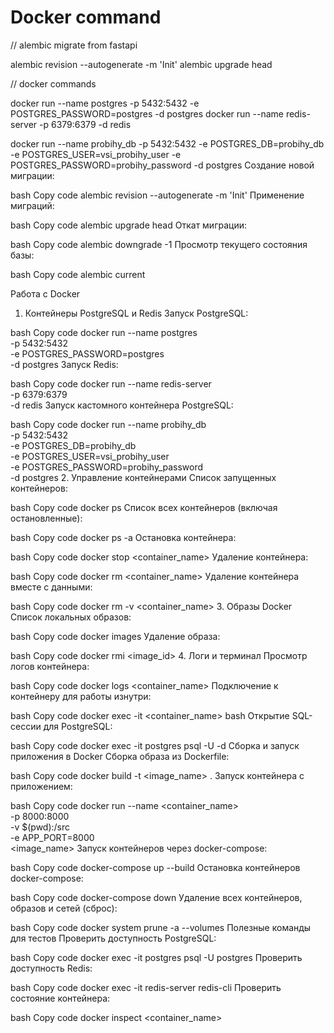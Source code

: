 # Docker command

// alembic migrate from fastapi

alembic revision --autogenerate -m 'Init'
alembic upgrade head

// docker commands

docker run --name postgres -p 5432:5432 -e POSTGRES_PASSWORD=postgres -d postgres
docker run --name redis-server -p 6379:6379 -d redis

docker run --name probihy_db -p 5432:5432 -e POSTGRES_DB=probihy_db -e POSTGRES_USER=vsi_probihy_user -e POSTGRES_PASSWORD=probihy_password -d postgres
Создание новой миграции:

bash
Copy code
alembic revision --autogenerate -m 'Init'
Применение миграций:

bash
Copy code
alembic upgrade head
Откат миграции:

bash
Copy code
alembic downgrade -1
Просмотр текущего состояния базы:

bash
Copy code
alembic current

Работа с Docker
1. Контейнеры PostgreSQL и Redis
Запуск PostgreSQL:

bash
Copy code
docker run --name postgres \
  -p 5432:5432 \
  -e POSTGRES_PASSWORD=postgres \
  -d postgres
Запуск Redis:

bash
Copy code
docker run --name redis-server \
  -p 6379:6379 \
  -d redis
Запуск кастомного контейнера PostgreSQL:

bash
Copy code
docker run --name probihy_db \
  -p 5432:5432 \
  -e POSTGRES_DB=probihy_db \
  -e POSTGRES_USER=vsi_probihy_user \
  -e POSTGRES_PASSWORD=probihy_password \
  -d postgres
2. Управление контейнерами
Список запущенных контейнеров:

bash
Copy code
docker ps
Список всех контейнеров (включая остановленные):

bash
Copy code
docker ps -a
Остановка контейнера:

bash
Copy code
docker stop <container_name>
Удаление контейнера:

bash
Copy code
docker rm <container_name>
Удаление контейнера вместе с данными:

bash
Copy code
docker rm -v <container_name>
3. Образы Docker
Список локальных образов:

bash
Copy code
docker images
Удаление образа:

bash
Copy code
docker rmi <image_id>
4. Логи и терминал
Просмотр логов контейнера:

bash
Copy code
docker logs <container_name>
Подключение к контейнеру для работы изнутри:

bash
Copy code
docker exec -it <container_name> bash
Открытие SQL-сессии для PostgreSQL:

bash
Copy code
docker exec -it postgres psql -U <username> -d <database>
Сборка и запуск приложения в Docker
Сборка образа из Dockerfile:

bash
Copy code
docker build -t <image_name> .
Запуск контейнера с приложением:

bash
Copy code
docker run --name <container_name> \
  -p 8000:8000 \
  -v $(pwd):/src \
  -e APP_PORT=8000 \
  <image_name>
Запуск контейнеров через docker-compose:

bash
Copy code
docker-compose up --build
Остановка контейнеров docker-compose:

bash
Copy code
docker-compose down
Удаление всех контейнеров, образов и сетей (сброс):

bash
Copy code
docker system prune -a --volumes
Полезные команды для тестов
Проверить доступность PostgreSQL:

bash
Copy code
docker exec -it postgres psql -U postgres
Проверить доступность Redis:

bash
Copy code
docker exec -it redis-server redis-cli
Проверить состояние контейнера:

bash
Copy code
docker inspect <container_name>